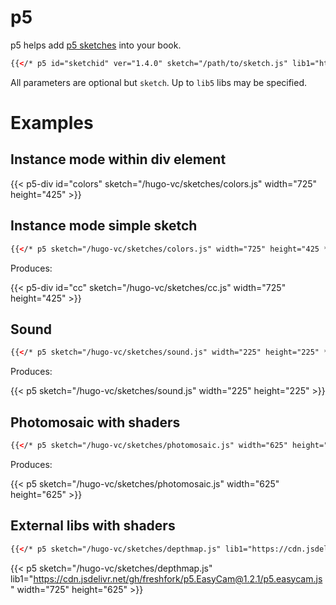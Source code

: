 # p5

p5 helps add [p5 sketches](https://p5js.org/) into your book.


```html
{{</* p5 id="sketchid" ver="1.4.0" sketch="/path/to/sketch.js" lib1="https://cdntolib1/lib1.js" width="800" height="600" */>}}
```

All parameters are optional but `sketch`. Up to `lib5` libs may be specified.

# Examples

## Instance mode within div element

{{< p5-div id="colors" sketch="/hugo-vc/sketches/colors.js" width="725" height="425" >}}

## Instance mode simple sketch

```html
{{</* p5 sketch="/hugo-vc/sketches/colors.js" width="725" height="425 */>}}
```

Produces:

{{< p5-div id="cc" sketch="/hugo-vc/sketches/cc.js" width="725" height="425" >}}

## Sound

```html
{{</* p5 sketch="/hugo-vc/sketches/sound.js" width="225" height="225" */>}}
```

Produces:

{{< p5 sketch="/hugo-vc/sketches/sound.js" width="225" height="225" >}}

## Photomosaic with shaders

```html
{{</* p5 sketch="/hugo-vc/sketches/photomosaic.js" width="625" height="625" */>}}
```

Produces:

{{< p5 sketch="/hugo-vc/sketches/photomosaic.js" width="625" height="625" >}}

## External libs with shaders

```html
{{</* p5 sketch="/hugo-vc/sketches/depthmap.js" lib1="https://cdn.jsdelivr.net/gh/freshfork/p5.EasyCam@1.2.1/p5.easycam.js" width="725" height="625" */>}}
```

{{< p5 sketch="/hugo-vc/sketches/depthmap.js" lib1="https://cdn.jsdelivr.net/gh/freshfork/p5.EasyCam@1.2.1/p5.easycam.js" width="725" height="625" >}}